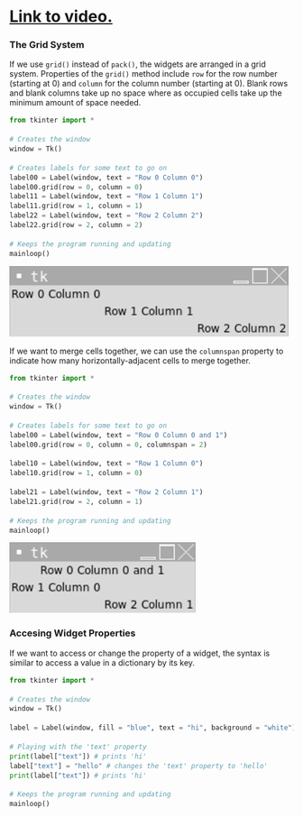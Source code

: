 # [Link to video.](https://www.youtube.com/watch?v=PkBWtk7X9s8&list=PLVD25niNi0BlwZxjcVF6-vcOdAicWlRjC)

### The Grid System

If we use `grid()` instead of `pack()`, the widgets are arranged in a grid system. Properties of the `grid()` method include `row` for the row number (starting at 0) and `column` for the column number (starting at 0). Blank rows and blank columns take up no space where as occupied cells take up the minimum amount of space needed.

```python
from tkinter import *

# Creates the window 
window = Tk()

# Creates labels for some text to go on
label00 = Label(window, text = "Row 0 Column 0")
label00.grid(row = 0, column = 0)
label11 = Label(window, text = "Row 1 Column 1") 
label11.grid(row = 1, column = 1)
label22 = Label(window, text = "Row 2 Column 2")
label22.grid(row = 2, column = 2)  

# Keeps the program running and updating
mainloop()
```

![](../Images/Tkinter_Grid_1.png)

If we want to merge cells together, we can use the `columnspan` property to indicate how many horizontally-adjacent cells to merge together.

```python
from tkinter import *

# Creates the window 
window = Tk()

# Creates labels for some text to go on
label00 = Label(window, text = "Row 0 Column 0 and 1")
label00.grid(row = 0, column = 0, columnspan = 2)

label10 = Label(window, text = "Row 1 Column 0")
label10.grid(row = 1, column = 0)

label21 = Label(window, text = "Row 2 Column 1")
label21.grid(row = 2, column = 1)

# Keeps the program running and updating
mainloop()
```

![](../Images/Tkinter_Grid_2.png)

### Accesing Widget Properties

If we want to access or change the property of a widget, the syntax is similar to access a value in a dictionary by its key.

```python
from tkinter import *

# Creates the window 
window = Tk()

label = Label(window, fill = "blue", text = "hi", background = "white")

# Playing with the 'text' property
print(label["text"]) # prints 'hi'
label["text"] = "hello" # changes the 'text' property to 'hello'
print(label["text"]) # prints 'hi'

# Keeps the program running and updating
mainloop()
```

